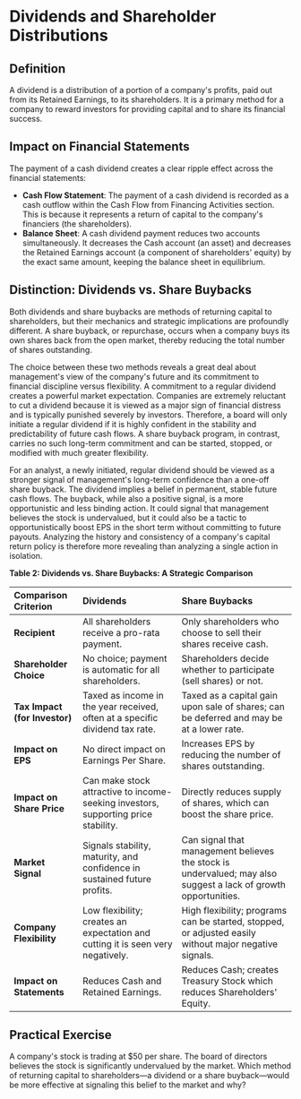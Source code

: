 # Dividends and Shareholder Distributions

## Definition
A dividend is a distribution of a portion of a company's profits, paid out from its Retained Earnings, to its shareholders. It is a primary method for a company to reward investors for providing capital and to share its financial success.

## Impact on Financial Statements
The payment of a cash dividend creates a clear ripple effect across the financial statements:

*   **Cash Flow Statement**: The payment of a cash dividend is recorded as a cash outflow within the Cash Flow from Financing Activities section. This is because it represents a return of capital to the company's financiers (the shareholders).
*   **Balance Sheet**: A cash dividend payment reduces two accounts simultaneously. It decreases the Cash account (an asset) and decreases the Retained Earnings account (a component of shareholders' equity) by the exact same amount, keeping the balance sheet in equilibrium.

## Distinction: Dividends vs. Share Buybacks
Both dividends and share buybacks are methods of returning capital to shareholders, but their mechanics and strategic implications are profoundly different. A share buyback, or repurchase, occurs when a company buys its own shares back from the open market, thereby reducing the total number of shares outstanding.

The choice between these two methods reveals a great deal about management's view of the company's future and its commitment to financial discipline versus flexibility. A commitment to a regular dividend creates a powerful market expectation. Companies are extremely reluctant to cut a dividend because it is viewed as a major sign of financial distress and is typically punished severely by investors. Therefore, a board will only initiate a regular dividend if it is highly confident in the stability and predictability of future cash flows. A share buyback program, in contrast, carries no such long-term commitment and can be started, stopped, or modified with much greater flexibility.

For an analyst, a newly initiated, regular dividend should be viewed as a stronger signal of management's long-term confidence than a one-off share buyback. The dividend implies a belief in permanent, stable future cash flows. The buyback, while also a positive signal, is a more opportunistic and less binding action. It could signal that management believes the stock is undervalued, but it could also be a tactic to opportunistically boost EPS in the short term without committing to future payouts. Analyzing the history and consistency of a company's capital return policy is therefore more revealing than analyzing a single action in isolation.

**Table 2: Dividends vs. Share Buybacks: A Strategic Comparison**

| Comparison Criterion | Dividends | Share Buybacks |
| :--- | :--- | :--- |
| **Recipient** | All shareholders receive a pro-rata payment. | Only shareholders who choose to sell their shares receive cash. |
| **Shareholder Choice** | No choice; payment is automatic for all shareholders. | Shareholders decide whether to participate (sell shares) or not. |
| **Tax Impact (for Investor)** | Taxed as income in the year received, often at a specific dividend tax rate. | Taxed as a capital gain upon sale of shares; can be deferred and may be at a lower rate. |
| **Impact on EPS** | No direct impact on Earnings Per Share. | Increases EPS by reducing the number of shares outstanding. |
| **Impact on Share Price** | Can make stock attractive to income-seeking investors, supporting price stability. | Directly reduces supply of shares, which can boost the share price. |
| **Market Signal** | Signals stability, maturity, and confidence in sustained future profits. | Can signal that management believes the stock is undervalued; may also suggest a lack of growth opportunities. |
| **Company Flexibility** | Low flexibility; creates an expectation and cutting it is seen very negatively. | High flexibility; programs can be started, stopped, or adjusted easily without major negative signals. |
| **Impact on Statements** | Reduces Cash and Retained Earnings. | Reduces Cash; creates Treasury Stock which reduces Shareholders' Equity. |

## Practical Exercise
A company's stock is trading at $50 per share. The board of directors believes the stock is significantly undervalued by the market. Which method of returning capital to shareholders—a dividend or a share buyback—would be more effective at signaling this belief to the market and why?
